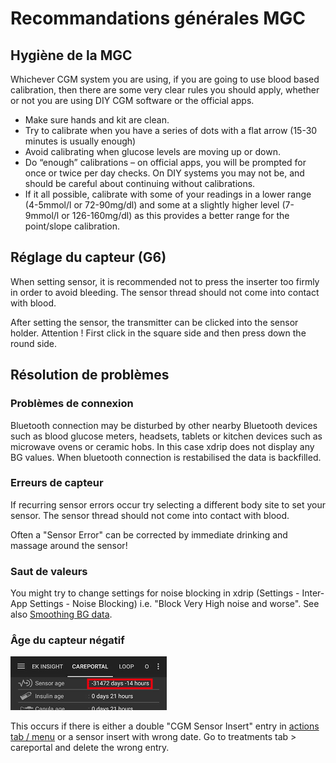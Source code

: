# Recommandations générales MGC

## Hygiène de la MGC

Whichever CGM system you are using, if you are going to use blood based calibration, then there are some very clear rules you should apply, whether or not you are using DIY CGM software or the official apps.

-   Make sure hands and kit are clean.
-   Try to calibrate when you have a series of dots with a flat arrow (15-30 minutes is usually enough)
-   Avoid calibrating when glucose levels are moving up or down.
-   Do “enough” calibrations – on official apps, you will be prompted for once or twice per day checks. On DIY systems you may not be, and should be careful about continuing without calibrations.
-   If it all possible, calibrate with some of your readings in a lower range (4-5mmol/l or 72-90mg/dl) and some at a slightly higher level (7-9mmol/l or 126-160mg/dl) as this provides a better range for the point/slope calibration.

## Réglage du capteur (G6)

When setting sensor, it is recommended not to press the inserter too firmly in order to avoid bleeding. The sensor thread should not come into contact with blood.

After setting the sensor, the transmitter can be clicked into the sensor holder. Attention ! First click in the square side and then press down the round side.

## Résolution de problèmes

### Problèmes de connexion

Bluetooth connection may be disturbed by other nearby Bluetooth devices such as blood glucose meters, headsets, tablets or kitchen devices such as microwave ovens or ceramic hobs. In this case xdrip does not display any BG values. When bluetooth connection is restabilised the data is backfilled.

### Erreurs de capteur

If recurring sensor errors occur try selecting a different body site to set your sensor. The sensor thread should not come into contact with blood.

Often a "Sensor Error" can be corrected by immediate drinking and massage around the sensor!

### Saut de valeurs

You might try to change settings for noise blocking in xdrip (Settings - Inter-App Settings - Noise Blocking) i.e. "Block Very High noise and worse". See also [Smoothing BG data](../Usage/Smoothing-Blood-Glucose-Data-in-xDrip.md).

### Âge du capteur négatif

![Negative sensor age](../images/Troubleshooting_SensorAge.png)

This occurs if there is either a double "CGM Sensor Insert" entry in [actions tab / menu](../Configuration/Config-Builder#actions) or a sensor insert with wrong date. Go to treatments tab \> careportal and delete the wrong entry.
